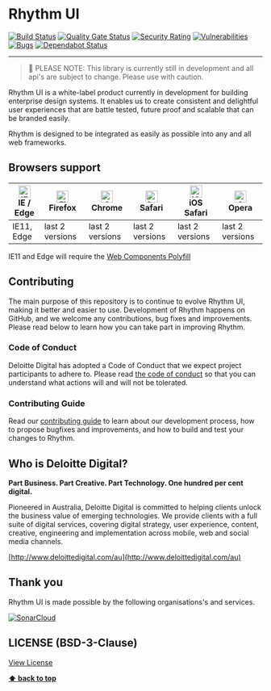 # Rhythm UI

[![Build Status](https://dev.azure.com/jennasalau/Rhythm%20UI/_apis/build/status/DeloitteDigitalAPAC.rhythm-ui?branchName=master)](https://dev.azure.com/jennasalau/Rhythm%20UI/_build/latest?definitionId=1&branchName=master)
[![Quality Gate Status](https://sonarcloud.io/api/project_badges/measure?project=DeloitteDigitalAPAC_rhythm-ui&metric=alert_status)](https://sonarcloud.io/dashboard?id=DeloitteDigitalAPAC_rhythm-ui)
[![Security Rating](https://sonarcloud.io/api/project_badges/measure?project=DeloitteDigitalAPAC_rhythm-ui&metric=security_rating)](https://sonarcloud.io/dashboard?id=DeloitteDigitalAPAC_rhythm-ui)
[![Vulnerabilities](https://sonarcloud.io/api/project_badges/measure?project=DeloitteDigitalAPAC_rhythm-ui&metric=vulnerabilities)](https://sonarcloud.io/dashboard?id=DeloitteDigitalAPAC_rhythm-ui)
[![Bugs](https://sonarcloud.io/api/project_badges/measure?project=DeloitteDigitalAPAC_rhythm-ui&metric=bugs)](https://sonarcloud.io/dashboard?id=DeloitteDigitalAPAC_rhythm-ui)
[![Dependabot Status](https://api.dependabot.com/badges/status?host=github&repo=DeloitteDigitalAPAC/rhythm-ui)](https://dependabot.com)

----

> 👷‍ PLEASE NOTE: This library is currently still in development and all api's are subject to change.️ Please use with caution.

Rhythm UI is a white-label product currently in development for building enterprise design systems. It enables us to create consistent and 
delightful user experiences that are battle tested, future proof and scalable that can be branded easily.

Rhythm is designed to be integrated as easily as possible into any and all web frameworks.

## Browsers support

| [<img src="https://raw.githubusercontent.com/alrra/browser-logos/master/src/edge/edge_48x48.png" alt="IE / Edge" width="24px" height="24px" />](http://godban.github.io/browsers-support-badges/)</br>IE / Edge | [<img src="https://raw.githubusercontent.com/alrra/browser-logos/master/src/firefox/firefox_48x48.png" alt="Firefox" width="24px" height="24px" />](http://godban.github.io/browsers-support-badges/)</br>Firefox | [<img src="https://raw.githubusercontent.com/alrra/browser-logos/master/src/chrome/chrome_48x48.png" alt="Chrome" width="24px" height="24px" />](http://godban.github.io/browsers-support-badges/)</br>Chrome | [<img src="https://raw.githubusercontent.com/alrra/browser-logos/master/src/safari/safari_48x48.png" alt="Safari" width="24px" height="24px" />](http://godban.github.io/browsers-support-badges/)</br>Safari | [<img src="https://raw.githubusercontent.com/alrra/browser-logos/master/src/safari-ios/safari-ios_48x48.png" alt="iOS Safari" width="24px" height="24px" />](http://godban.github.io/browsers-support-badges/)</br>iOS Safari | [<img src="https://raw.githubusercontent.com/alrra/browser-logos/master/src/opera/opera_48x48.png" alt="Opera" width="24px" height="24px" />](http://godban.github.io/browsers-support-badges/)</br>Opera |
| --------- | --------- | --------- | --------- | --------- | --------- |
| IE11, Edge | last 2 versions| last 2 versions| last 2 versions| last 2 versions| last 2 versions

IE11 and Edge will require the [Web Components Polyfill](https://www.webcomponents.org/polyfills)

## Contributing

The main purpose of this repository is to continue to evolve Rhythm UI, making it better and easier to use. Development of 
Rhythm happens on GitHub, and we welcome any contributions, bug fixes and improvements. 
Please read below to learn how you can take part in improving Rhythm.

### Code of Conduct

Deloitte Digital has adopted a Code of Conduct that we expect project participants to adhere to. Please read 
[the code of conduct](https://github.com/DeloitteDigitalAPAC/rhythm-ui/blob/master/CODE_OF_CONDUCT.md) so that you can 
understand what actions will and will not be tolerated.

### Contributing Guide

Read our [contributing guide](https://github.com/DeloitteDigitalAPAC/rhythm-ui/blob/master/CONTRIBUTING.md) to learn about 
our development process, how to propose bugfixes and improvements, and how to build and test your changes to Rhythm.

## Who is Deloitte Digital?

**Part Business. Part Creative. Part Technology. One hundred per cent digital.**

Pioneered in Australia, Deloitte Digital is committed to helping clients unlock the business value of emerging 
technologies. We provide clients with a full suite of digital services, covering digital strategy, user experience, 
content, creative, engineering and implementation across mobile, web and social media channels.

[http://www.deloittedigital.com/au](http://www.deloittedigital.com/au)

## Thank you

Rhythm UI is made possible by the following organisations's and services.

[![SonarCloud](https://sonarcloud.io/images/project_badges/sonarcloud-white.svg)](https://sonarcloud.io/dashboard?id=DeloitteDigitalAPAC_rhythm-ui)


## LICENSE (BSD-3-Clause)

[View License](LICENSE)

**[⬆ back to top](#table-of-contents)**
